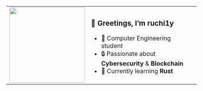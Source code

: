 <table>
<tr>
<td width="200px">
<img src="https://github.com/ruchi1y.png" width="200px" />
</td>
<td>

### 👋 Greetings, I’m **ruchi1y** 
- 🚀 Computer Engineering student  
- 🔒 Passionate about **Cybersecurity** & **Blockchain**  
- 🌱 Currently learning **Rust**
</td>
